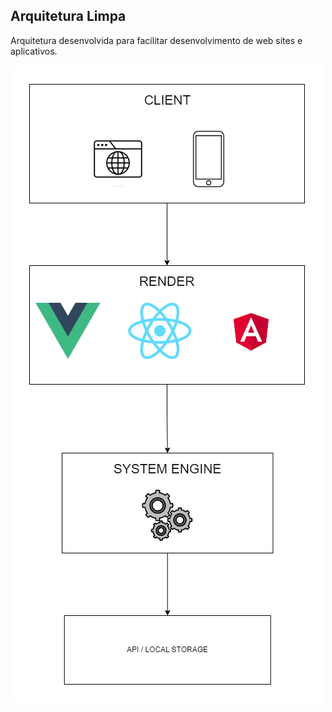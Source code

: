 ## Arquitetura Limpa

Arquitetura desenvolvida para facilitar desenvolvimento de web sites e aplicativos.

<img src="./images/arch.png" alt="imagem demonstrando o desenho da arquitetura" />